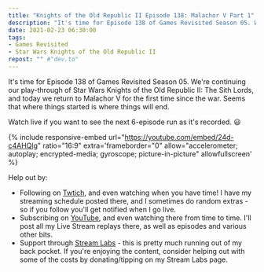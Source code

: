 ```yaml
---
title: "Knights of the Old Republic II Episode 138: Malachor V Part 1"
description: "It's time for Episode 138 of Games Revisited Season 05. We're continuing our play-through of Star Wars Knights of the Old Republic II: The Sith Lords, and today we return to Malachor V for the first time since the war. Seems that where things started is where things will end."
date: 2021-02-23 06:30:00
tags:
- Games Revisited
- Star Wars Knights of the Old Republic II
repost: "" #"dev.to"
---
```


It's time for Episode 138 of Games Revisited Season 05. We're continuing our play-through of Star Wars Knights of the Old Republic II: The Sith Lords, and today we return to Malachor V for the first time since the war. Seems that where things started is where things will end.

Watch live if you want to see the next 6-episode run as it's recorded. :smiley:
<!--more-->

{% include responsive-embed url="https://youtube.com/embed/24d-c4AHQlg" ratio="16:9" extra='frameborder="0" allow="accelerometer; autoplay; encrypted-media; gyroscope; picture-in-picture" allowfullscreen' %}

Help out by:
 * Following on [Twtich](https://twitch.tv/AnonJr_Live), and even watching when you have time! I have my streaming schedule posted there, and I sometimes do random extras - so if you follow you'll get notified when I go live.
 * Subscribing on [YouTube](http://www.youtube.com/channel/UCXafqhKHbkSUIrq0LAuu0tw), and even watching there from time to time. I'll post all my Live Stream replays there, as well as episodes and various other bits.
 * Support through [Stream Labs](https://streamlabs.com/anonjr_live) - this is pretty much running out of my back pocket. If you're enjoying the content, consider helping out with some of the costs by donating/tipping on my Stream Labs page.
